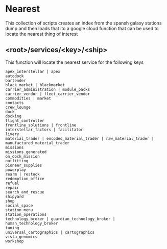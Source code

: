 # Nearest 

This collection of scripts creates an index from the spansh galaxy stations dump and then loads that ito a google cloud function that can be used to locate the nearest thing of interest 

## \<root\>/services/\<key\>/\<ship\>

This function will locate the nearest service for the following keys

    apex_interstellar | apex
    autodock
    bartender
    black_market | blackmarket
    carrier_administration | module_packs
    carrier_vendor | fleet_carrier_vendor
    commodities | market
    contacts
    crew_lounge
    dock
    docking
    flight_controller
    frontline_solutions | frontline
    interstellar_factors | facilitator
    livery
    material_trader | encoded_material_trader | raw_material_trader | manufactured_material_trader
    missions
    missions_generated
    on_dock_mission
    outfitting
    pioneer_supplies
    powerplay
    rearm | restock
    redemption_office
    refuel
    repair
    search_and_rescue
    shipyard
    shop
    social_space
    station_menu
    station_operations
    technology_broker | guardian_technology_broker | human_technology_broker
    tuning
    universal_cartographics | cartographics
    vista_genomics
    workshop


